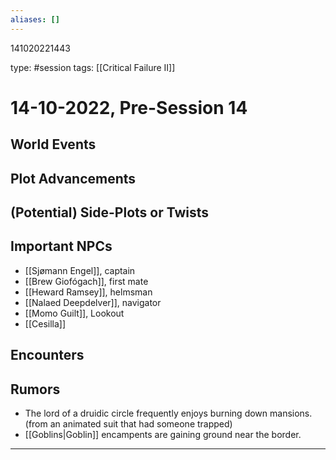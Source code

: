 ```yaml
---
aliases: []
---
```


141020221443

type: #session
tags: [[Critical Failure II]]
# 14-10-2022, Pre-Session 14
## World Events

## Plot Advancements

## (Potential) Side-Plots or Twists

## Important NPCs
- [[Sjømann Engel]], captain
- [[Brew Giofógach]], first mate
- [[Heward Ramsey]], helmsman
- [[Nalaed Deepdelver]], navigator
- [[Momo Guilt]], Lookout
- [[Cesilla]]
## Encounters

## Rumors
- The lord of a druidic circle frequently enjoys burning down mansions. (from an animated suit that had someone trapped)
- [[Goblins|Goblin]] encampents are gaining ground near the border.

---